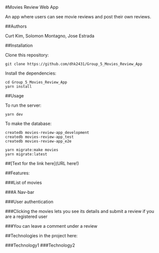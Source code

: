 #Movies Review Web App

An app where users can see movie reviews and post their own reviews.

##Authors

Curt Kim, Solomon Montagno, Jose Estrada

##Installation

Clone this repository:

```
git clone https://github.com/dhk2431/Group_5_Movies_Review_App
```

Install the dependencies:

```
cd Group_5_Movies_Review_App
yarn install
```

##Usage

To run the server:

```
yarn dev
```

To make the database:

```
createdb movies-review-app_development
createdb movies-review-app_test
createdb movies-review-app_e2e

yarn migrate:make movies
yarn migrate:latest
```

##[Text for the link here](URL here!)

##Features:

###List of movies

###A Nav-bar

###User authentication

###Clicking the movies lets you see its details and submit a review if you are a registered user

###You can leave a comment under a review

##Technologies in the project here:

###Technology1
###Technology2